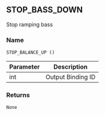 ## STOP\_BASS\_DOWN
Stop ramping bass 


### Name

`STOP_BALANCE_UP ()`


| Parameter | Description       |
| --------- | ----------------- |
| int       | Output Binding ID |


### Returns

`None`